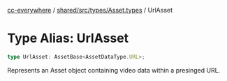 [cc-everywhere](../../../../../index.md) / [shared/src/types/Asset.types](../index.md) / UrlAsset

# Type Alias: UrlAsset

```ts
type UrlAsset: AssetBase<AssetDataType.URL>;
```

Represents an Asset object containing video data within a presinged URL.
